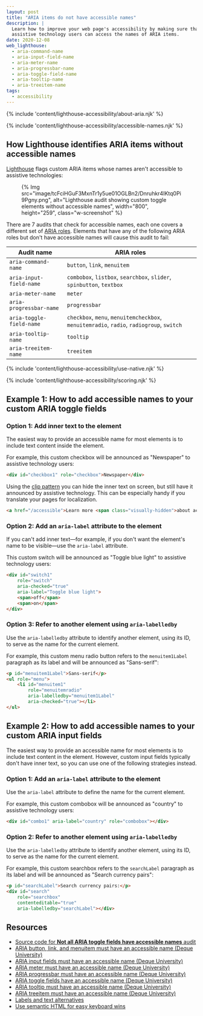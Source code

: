 ```yaml
---
layout: post
title: "ARIA items do not have accessible names"
description: |
  Learn how to improve your web page's accessibility by making sure that
  assistive technology users can access the names of ARIA items.
date: 2020-12-08
web_lighthouse:
  - aria-command-name
  - aria-input-field-name
  - aria-meter-name
  - aria-progressbar-name
  - aria-toggle-field-name
  - aria-tooltip-name
  - aria-treeitem-name
tags:
  - accessibility
---
```


{% include 'content/lighthouse-accessibility/about-aria.njk' %}

{% include 'content/lighthouse-accessibility/accessible-names.njk' %}

## How Lighthouse identifies ARIA items without accessible names

[Lighthouse](https://developers.google.com/web/tools/lighthouse/)
flags custom ARIA items whose names
aren't accessible to assistive technologies:

<figure class="w-figure">
  {% Img src="image/tcFciHGuF3MxnTr1y5ue01OGLBn2/Dnruhkr4IKtq0Pi9Pgny.png", alt="Lighthouse audit showing custom toggle elements without accessible names", width="800", height="259", class="w-screenshot" %}
</figure>

There are 7 audits that check for accessible names, each one covers a different
set of [ARIA roles](https://www.w3.org/TR/wai-aria-practices-1.1/#aria_ex). Elements
that have any of the following ARIA roles but don't have accessible names will cause this audit to fail:

| Audit name | ARIA roles |
| ---------- | --------- |
| `aria-command-name` | `button`, `link`, `menuitem` |
| `aria-input-field-name` | `combobox`, `listbox`, `searchbox`, `slider`, `spinbutton`, `textbox` |
| `aria-meter-name` | `meter` |
| `aria-progressbar-name` | `progressbar` |
| `aria-toggle-field-name` | `checkbox`, `menu`, `menuitemcheckbox`, `menuitemradio`, `radio`, `radiogroup`, `switch` |
| `aria-tooltip-name` | `tooltip` |
| `aria-treeitem-name` | `treeitem` |

{% include 'content/lighthouse-accessibility/use-native.njk' %}

{% include 'content/lighthouse-accessibility/scoring.njk' %}

## Example 1: How to add accessible names to your custom ARIA toggle fields

### Option 1: Add inner text to the element

The easiest way to provide an accessible name for most elements
is to include text content inside the element.

For example, this custom checkbox will be announced as "Newspaper"
to assistive technology users:

```html
<div id="checkbox1" role="checkbox">Newspaper</div>
```

Using the [clip pattern](https://www.a11yproject.com/posts/2013-01-11-how-to-hide-content/) you can hide the inner text on screen, but still have it announced by assistive technology. This can be especially handy if you translate your pages for localization.

```html
<a href="/accessible">Learn more <span class="visually-hidden">about accessibility on web.dev</span></a>
```

### Option 2: Add an `aria-label` attribute to the element

If you can't add inner text—for example, if you don't want
the element's name to be visible—use
the `aria-label` attribute.

This custom switch will be announced as "Toggle blue light"
to assistive technology users:

```html
<div id="switch1"
    role="switch"
    aria-checked="true"
    aria-label="Toggle blue light">
    <span>off</span>
    <span>on</span>
</div>
```

### Option 3: Refer to another element using `aria-labelledby`

Use the `aria-labelledby` attribute to identify another element, using its ID,
to serve as the name for the current element.

For example, this custom menu radio button refers to the `menuitem1Label` paragraph
as its label and will be announced as "Sans-serif":

```html
<p id="menuitem1Label">Sans-serif</p>
<ul role="menu">
    <li id="menuitem1"
        role="menuitemradio"
        aria-labelledby="menuitem1Label"
        aria-checked="true"></li>
</ul>
```

## Example 2: How to add accessible names to your custom ARIA input fields

The easiest way to provide an accessible name for most elements
is to include text content in the element.
However, custom input fields typically don't have inner text,
so you can use one of the following strategies instead.

### Option 1: Add an `aria-label` attribute to the element

Use the `aria-label` attribute to define the name for the current element.

For example, this custom combobox will be announced as "country"
to assistive technology users:

```html
<div id="combo1" aria-label="country" role="combobox"></div>
```

### Option 2: Refer to another element using `aria-labelledby`

Use the `aria-labelledby` attribute to identify another element, using its ID,
to serve as the name for the current element.

For example, this custom searchbox refers to the `searchLabel` paragraph
as its label and will be announced as "Search currency pairs":

```html
<p id="searchLabel">Search currency pairs:</p>
<div id="search"
    role="searchbox"
    contenteditable="true"
    aria-labelledby="searchLabel"></div>
```

## Resources

- [Source code for **Not all ARIA toggle fields have accessible names** audit](https://github.com/GoogleChrome/lighthouse/blob/master/lighthouse-core/audits/accessibility/aria-toggle-field-name.js)
- [ARIA button, link, and menuitem must have an accessible name (Deque University)](https://dequeuniversity.com/rules/axe/4.1/aria-command-name)
- [ARIA input fields must have an accessible name (Deque University)](https://dequeuniversity.com/rules/axe/4.1/aria-input-field-name)
- [ARIA meter must have an accessible name (Deque University)](https://dequeuniversity.com/rules/axe/4.1/aria-meter-name)
- [ARIA progressbar must have an accessible name (Deque University)](https://dequeuniversity.com/rules/axe/4.1/aria-progressbar-name)
- [ARIA toggle fields have an accessible name (Deque University)](https://dequeuniversity.com/rules/axe/4.1/aria-toggle-field-label)
- [ARIA tooltip must have an accessible name (Deque University)](https://dequeuniversity.com/rules/axe/4.1/aria-tooltip-name)
- [ARIA treeitem must have an accessible name (Deque University)](https://dequeuniversity.com/rules/axe/4.1/aria-treeitem-name)
- [Labels and text alternatives](/labels-and-text-alternatives)
- [Use semantic HTML for easy keyboard wins](/use-semantic-html)
